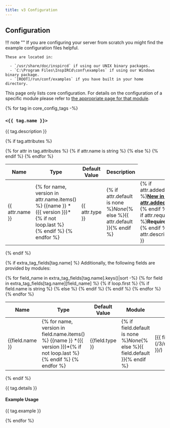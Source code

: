 ```yaml
---
title: v3 Configuration
---
```


## Configuration

!!! note ""
    If you are configuring your server from scratch you might find the example configuration files helpful.

    These are located in:

      - `/usr/share/doc/inspircd` if using our UNIX binary packages.
      - `C:\Program Files\InspIRCd\conf\examples` if using our Windows binary package.
      - `[ROOT]/run/conf/examples` if you have built in your home directory.

This page only lists core configuration. For details on the configuration of a specific module please refer to [the appropriate page for that module](/3/modules).

{% for tag in core_config_tags -%}
### `<{{ tag.name }}>`

{{ tag.description }}

{% if tag.attributes %}
<table markdown="1">
<thead>
<tr>
<th>Name</th>
<th>Type</th>
<th>Default Value</th>
<th>Description</th>
</tr>
</thead>
<tbody markdown="1">
{% for attr in tag.attributes %}
<tr markdown="1">
{% if attr.name is string %}
<td markdown="1">{{ attr.name }}</td>
{% else %}
<td markdown="1">
{% for name, version in attr.name.items() %}
{{name }} *({{ version }})*{% if not loop.last %}<br>{% endif %}
{% endfor %}
</td>
{% endif %}
<td markdown="1">{{ attr.type }}</td>
<td markdown="1">{% if attr.default is none %}<em>None</em>{% else %}{{ attr.default }}{% endif %}</td>
<td markdown="1">{% if attr.added %}<a href="/{{ attr.added|first }}/change-log/#inspircd-{{ attr.added|replace(".", "") }}"><strong>New in v{{ attr.added }}!</strong></a> {% endif %}{% if attr.required %}<strong>Required!</strong> {% endif %}{{ attr.description }}</td>
</tr>
{% endfor %}
</tbody>
</table>
{% endif %}

{% if extra_tag_fields[tag.name] %}
Additionally, the following fields are provided by modules:

<table markdown="1">
<thead>
<tr>
<th>Name</th>
<th>Type</th>
<th>Default Value</th>
<th>Module</th>
<th>Description</th>
</tr>
</thead>
<tbody markdown="1">
{% for field_name in extra_tag_fields[tag.name].keys()|sort -%}
{% for field in extra_tag_fields[tag.name][field_name] %}
<tr markdown="1">
{% if loop.first %}
{% if field.name is string %}
<td markdown="1" rowspan="{{ loop.length}}">{{field.name }}</td>
{% else %}
<td markdown="1" rowspan="{{ loop.length }}">
{% for name, version in field.name.items() %}
{{name }} *({{ version }})*{% if not loop.last %}<br>{% endif %}
{% endfor %}
</td>
{% endif %}
<td markdown="1" rowspan="{{ loop.length}}">{{field.type }}</td>
<td markdown="1" rowspan="{{ loop.length }}">{% if field.default is none %}<em>None</em>{% else %}{{ field.default }}{% endif %}</td>
{% endif %}
<td markdown="1">[{{ field.module}}](/3/modules/{{field.module }}/)</td>
<td markdown="1">{% if field.required %}<strong>Required!</strong> {% endif %}{{ field.description }}</td>
</tr>
{% endfor %}
{% endfor %}
</tbody>
</table>
{% endif %}

{{ tag.details }}

#### Example Usage

{{ tag.example }}

{% endfor %}
